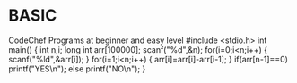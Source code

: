 # BASIC
CodeChef Programs at beginner and easy level
    #include <stdio.h>
    int main()
    {
        int n,i;
        long int arr[100000];
        scanf("%d",&n);
        for(i=0;i<n;i++)
        {
            scanf("%ld",&arr[i]);
        }
        for(i=1;i<n;i++)
        {
            arr[i]=arr[i]-arr[i-1];
        }
        if(arr[n-1]==0)
        printf("YES\n");
        else
        printf("NO\n");
    }
